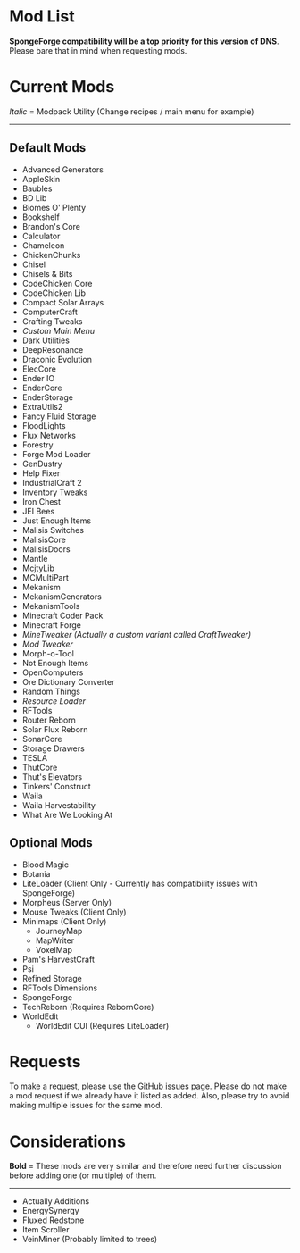 # Mod List
**SpongeForge compatibility will be a top priority for this version of DNS**. Please bare that in mind when requesting mods.

# Current Mods
*Italic* = Modpack Utility (Change recipes / main menu for example)

<hr>

Default Mods
------------

* Advanced Generators
* AppleSkin
* Baubles	
* BD Lib		
* Biomes O' Plenty		
* Bookshelf	
* Brandon's Core
* Calculator		
* Chameleon	
* ChickenChunks	
* Chisel	
* Chisels & Bits	
* CodeChicken Core
* CodeChicken Lib
* Compact Solar Arrays	
* ComputerCraft
* Crafting Tweaks
* *Custom Main Menu*
* Dark Utilities
* DeepResonance
* Draconic Evolution
* ElecCore
* Ender IO
* EnderCore
* EnderStorage
* ExtraUtils2
* Fancy Fluid Storage
* FloodLights
* Flux Networks
* Forestry
* Forge Mod Loader
* GenDustry
* Help Fixer
* IndustrialCraft 2
* Inventory Tweaks
* Iron Chest
* JEI Bees
* Just Enough Items
* Malisis Switches
* MalisisCore
* MalisisDoors
* Mantle
* McjtyLib
* MCMultiPart
* Mekanism
* MekanismGenerators
* MekanismTools
* Minecraft Coder Pack
* Minecraft Forge
* *MineTweaker (Actually a custom variant called CraftTweaker)*
* *Mod Tweaker*
* Morph-o-Tool
* Not Enough Items
* OpenComputers
* Ore Dictionary Converter
* Random Things
* *Resource Loader*
* RFTools
* Router Reborn
* Solar Flux Reborn
* SonarCore
* Storage Drawers
* TESLA
* ThutCore
* Thut's Elevators
* Tinkers' Construct
* Waila
* Waila Harvestability
* What Are We Looking At

Optional Mods
-------------

* Blood Magic
* Botania
* LiteLoader (Client Only - Currently has compatibility issues with SpongeForge)
* Morpheus (Server Only)
* Mouse Tweaks (Client Only)
* Minimaps (Client Only)
	* JourneyMap
	* MapWriter
	* VoxelMap
* Pam's HarvestCraft
* Psi
* Refined Storage
* RFTools Dimensions
* SpongeForge
* TechReborn (Requires RebornCore)
* WorldEdit	
	* WorldEdit CUI (Requires LiteLoader)

# Requests

To make a request, please use the [GitHub issues](https://github.com/DNSTechpack/DNS10-MC1.10.2/issues) page. Please do not make a mod request if we already have it listed as added. Also, please try to avoid making multiple issues for the same mod.

# Considerations

**Bold** = These mods are very similar and therefore need further discussion before adding one (or multiple) of them.

<hr>

* Actually Additions
* EnergySynergy
* Fluxed Redstone
* Item Scroller
* VeinMiner (Probably limited to trees)
